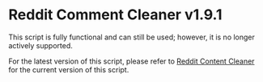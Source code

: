 # Reddit Comment Cleaner v1.9.1

This script is fully functional and can still be used; however, it is no longer actively supported.

For the latest version of this script, please refer to [Reddit Content Cleaner](https://github.com/905timur/Reddit-Content-Cleaner) for the current version of this script.
